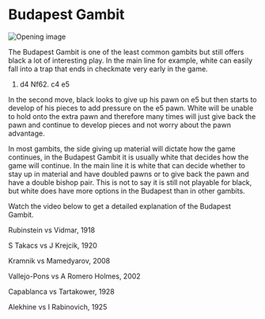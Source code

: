 # Budapest Gambit

![Opening image](https://www.thechesswebsite.com/wp-content/uploads/2012/07/budapest_big.jpg)

The Budapest Gambit is one of the least common gambits but still offers black a lot of interesting play. In the main line for example, white can easily fall into a trap that ends in checkmate very early in the game.

1. d4 Nf62. c4 e5

In the second move, black looks to give up his pawn on e5 but then starts to develop of his pieces to add pressure on the e5 pawn. White will be unable to hold onto the extra pawn and therefore many times will just give back the pawn and continue to develop pieces and not worry about the pawn advantage.

In most gambits, the side giving up material will dictate how the game continues, in the Budapest Gambit it is usually white that decides how the game will continue. In the main line it is white that can decide whether to stay up in material and have doubled pawns or to give back the pawn and have a double bishop pair. This is not to say it is still not playable for black, but white does have more options in the Budapest than in other gambits.

Watch the video below to get a detailed explanation of the Budapest Gambit.

Rubinstein vs Vidmar, 1918

S Takacs vs J Krejcik, 1920

Kramnik vs Mamedyarov, 2008

Vallejo-Pons vs A Romero Holmes, 2002

Capablanca vs Tartakower, 1928

Alekhine vs I Rabinovich, 1925


